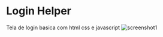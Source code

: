 # Login Helper
 Tela de login basica com html css e javascript
![screenshot1](https://github.com/luizlopes12/Login_com_js/blob/main/Screenshot_1.png)
